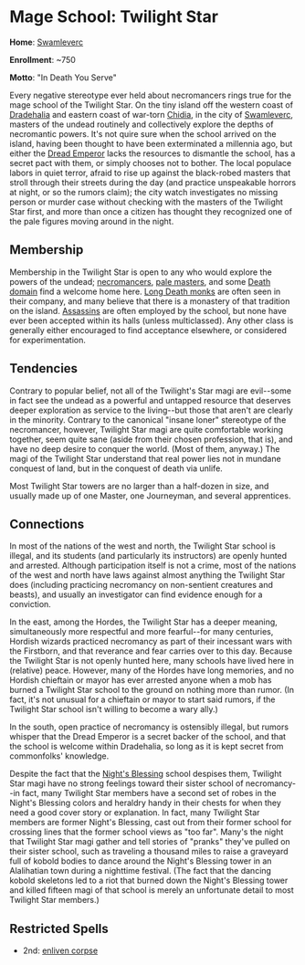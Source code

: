 # Mage School: Twilight Star
**Home**: [Swamleverc](../../Cities/Swamleverc.md)

**Enrollment**: ~750

**Motto**: "In Death You Serve"

Every negative stereotype ever held about necromancers rings true for the mage school of the Twilight Star. On the tiny island off the western coast of [Dradehalia](../../Nations/Dradehalia.md) and eastern coast of war-torn [Chidia](../../Geography/Chidia.md), in the city of [Swamleverc](../../Cities/Swamleverc.md), masters of the undead routinely and collectively explore the depths of necromantic powers. It's not quire sure when the school arrived on the island, having been thought to have been exterminated a millennia ago, but either the [Dread Emperor](../../People/DreadEmperor.md) lacks the resources to dismantle the school, has a secret pact with them, or simply chooses not to bother. The local populace labors in quiet terror, afraid to rise up against the black-robed masters that stroll through their streets during the day (and practice unspeakable horrors at night, or so the rumors claim); the city watch investigates no missing person or murder case without checking with the masters of the Twilight Star first, and more than once a citizen has thought they recognized one of the pale figures moving around in the night. 

## Membership
Membership in the Twilight Star is open to any who would explore the powers of the undead; [necromancers](../../Classes/Wizard/Necromancy.md), [pale masters](../../Classes/PaleMaster.md), and some [Death domain](../../Classes/Cleric/Death.md) find a welcome home here. [Long Death monks](../../Classes/Monk/LongDeath.md) are often seen in their company, and many believe that there is a monastery of that tradition on the island. [Assassins](../../Classes/Rogue/Assassin.md) are often employed by the school, but none have ever been accepted within its halls (unless multiclassed). Any other class is generally either encouraged to find acceptance elsewhere, or considered for experimentation.

## Tendencies
Contrary to popular belief, not all of the Twilight's Star magi are evil--some in fact see the undead as a powerful and untapped resource that deserves deeper exploration as service to the living--but those that aren't are clearly in the minority. Contrary to the canonical "insane loner" stereotype of the necromancer, however, Twilight Star magi are quite comfortable working together, seem quite sane (aside from their chosen profession, that is), and have no deep desire to conquer the world. (Most of them, anyway.) The magi of the Twilight Star understand that real power lies not in mundane conquest of land, but in the conquest of death via unlife.

Most Twilight Star towers are no larger than a half-dozen in size, and usually made up of one Master, one Journeyman, and several apprentices.

## Connections
In most of the nations of the west and north, the Twilight Star school is illegal, and its students (and particularly its instructors) are openly hunted and arrested. Although participation itself is not a crime, most of the nations of the west and north have laws against almost anything the Twilight Star does (including practicing necromancy on non-sentient creatures and beasts), and usually an investigator can find evidence enough for a conviction.

In the east, among the Hordes, the Twilight Star has a deeper meaning, simultaneously more respectful and more fearful--for many centuries, Hordish wizards practiced necromancy as part of their incessant wars with the Firstborn, and that reverance and fear carries over to this day. Because the Twilight Star is not openly hunted here, many schools have lived here in (relative) peace. However, many of the Hordes have long memories, and no Hordish chieftain or mayor has ever arrested anyone when a mob has burned a Twilight Star school to the ground on nothing more than rumor. (In fact, it's not unusual for a chieftain or mayor to start said rumors, if the Twilight Star school isn't willing to become a wary ally.)

In the south, open practice of necromancy is ostensibly illegal, but rumors whisper that the Dread Emperor is a secret backer of the school, and that the school is welcome within Dradehalia, so long as it is kept secret from commonfolks' knowledge.

Despite the fact that the [Night's Blessing](NightsBlessing.md) school despises them, Twilight Star magi have no strong feelings toward their sister school of necromancy--in fact, many Twilight Star members have a second set of robes in the Night's Blessing colors and heraldry handy in their chests for when they need a good cover story or explanation. In fact, many Twilight Star members are former Night's Blessing, cast out from their former school for crossing lines that the former school views as "too far". Many's the night that Twilight Star magi gather and tell stories of "pranks" they've pulled on their sister school, such as traveling a thousand miles to raise a graveyard full of kobold bodies to dance around the Night's Blessing tower in an Alalihatian town during a nighttime festival. (The fact that the dancing kobold skeletons led to a riot that burned down the Night's Blessing tower and killed fifteen magi of that school is merely an unfortunate detail to most Twilight Star members.)

## Restricted Spells

* 2nd: [enliven corpse](../../Magic/Spells/enliven-corpse.md)